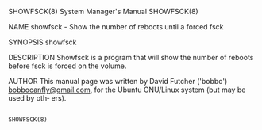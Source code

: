 SHOWFSCK(8)                                                   System Manager's Manual                                                  SHOWFSCK(8)

NAME
       showfsck - Show the number of reboots until a forced fsck

SYNOPSIS
       showfsck

DESCRIPTION
       Showfsck is a program that will show the number of reboots before fsck is forced on the volume.

AUTHOR
       This  manual  page was written by David Futcher ('bobbo') <bobbocanfly@gmail.com>, for the Ubuntu GNU/Linux system (but may be used by oth‐
       ers).

                                                                                                                                       SHOWFSCK(8)
